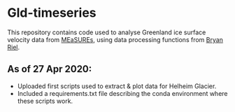 # Gld-timeseries
This repository contains code used to analyse Greenland ice surface velocity data from [MEaSUREs](https://nsidc.org/data/NSIDC-0481/versions/1),
using data processing functions from [Bryan Riel](https://github.com/bryanvriel/iceutils).

## As of 27 Apr 2020: 
* Uploaded first scripts used to extract & plot data for Helheim Glacier.
* Included a requirements.txt file describing the conda environment where these scripts work.
